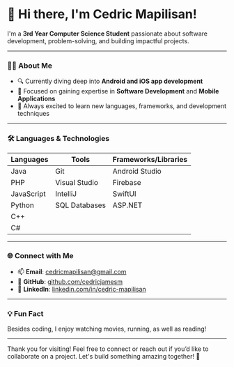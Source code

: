 # 👋 Hi there, I'm Cedric Mapilisan!

I'm a **3rd Year Computer Science Student** passionate about software development, problem-solving, and building impactful projects.

---

### 👨‍💻 About Me
- 🔍 Currently diving deep into **Android and iOS app development**
- 🎯 Focused on gaining expertise in **Software Development** and **Mobile Applications**
- 🌱 Always excited to learn new languages, frameworks, and development techniques

---

### 🛠️ Languages & Technologies
| Languages      | Tools          | Frameworks/Libraries  |
| -------------- | -------------- | ---------------------- |
| Java           | Git            | Android Studio         |
| PHP            | Visual Studio  | Firebase               |
| JavaScript     | IntelliJ       | SwiftUI                |
| Python         | SQL Databases  | ASP.NET                |
| C++            |                |                        |
| C#             |                |                        |

---

### 🌐 Connect with Me
- 📫 **Email**: [cedricmapilisan@gmail.com](mailto:cedricmapilisan@gmail.com)
- 🐙 **GitHub**: [github.com/cedricjamesm](https://github.com/cedricjamesm)
- 💼 **LinkedIn**: [linkedin.com/in/cedric-mapilisan](https://www.linkedin.com/in/cedric-mapilisan-40b186269)

---

### 💡 Fun Fact
Besides coding, I enjoy watching movies, running, as well as reading!

---

Thank you for visiting! Feel free to connect or reach out if you’d like to collaborate on a project. Let's build something amazing together! 🚀
